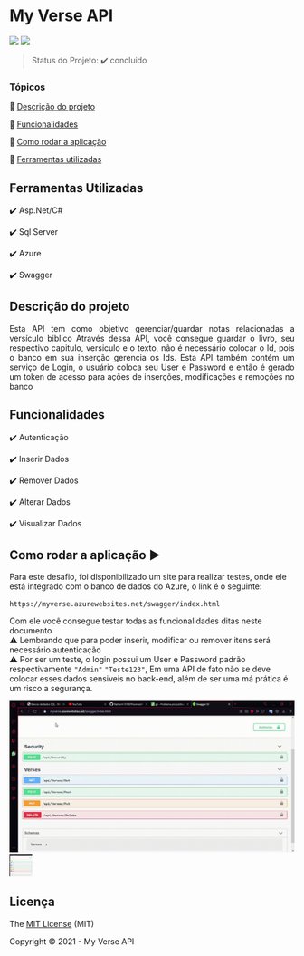 <h1>My Verse API</h1> 

<p align="left">

  <img src="http://img.shields.io/static/v1?label=License&message=MIT&color=green&style=for-the-badge"/>
   <img src="http://img.shields.io/static/v1?label=STATUS&message=CONCLUIDO&color=GREEN&style=for-the-badge"/>
</p>

> Status do Projeto: :heavy_check_mark:  concluido 

### Tópicos 

:small_blue_diamond: [Descrição do projeto](#descrição-do-projeto)

:small_blue_diamond: [Funcionalidades](#funcionalidades)

:small_blue_diamond: [Como rodar a aplicação](#como-rodar-a-aplicação-arrow_forward)

:small_blue_diamond: [Ferramentas utilizadas](#ferramentas-utilizadas)

## Ferramentas Utilizadas

:heavy_check_mark: Asp.Net/C#  

:heavy_check_mark: Sql Server  

:heavy_check_mark: Azure  

:heavy_check_mark: Swagger  

## Descrição do projeto 

<p align="justify">
  Esta API tem como objetivo gerenciar/guardar notas relacionadas a versículo biblico
  Através dessa API, você consegue guardar o livro, seu respectivo capitulo, versiculo e o texto, não é necessário colocar o Id, pois o banco em sua inserção gerencia os Ids.
  Esta API também contém um serviço de Login, o usuário coloca seu User e Password e então é gerado um token de acesso para ações de inserções, modificações e remoções no banco 
</p>

## Funcionalidades

:heavy_check_mark: Autenticação

:heavy_check_mark: Inserir Dados 

:heavy_check_mark: Remover Dados

:heavy_check_mark: Alterar Dados  

:heavy_check_mark: Visualizar Dados  


## Como rodar a aplicação :arrow_forward:

Para este desafio, foi disponibilizado um site para realizar testes, onde ele está integrado com o banco de dados do Azure, o link é o seguinte:

```
https://myverse.azurewebsites.net/swagger/index.html
```

Com ele você consegue testar todas as funcionalidades ditas neste documento  
:warning: Lembrando que para poder inserir, modificar ou remover itens será necessário autenticação  
:warning: Por ser um teste, o login possui um User e Password padrão respectivamente ```"Admin"```  ```"Teste123"```, Em uma API de fato não se deve colocar esses dados sensiveis no back-end, além de ser uma má prática é um risco a segurança.

![Alt text](img/1.gif)
<img src="img/1.gif" width="40" height="40" />

## Licença 

The [MIT License]() (MIT)

Copyright :copyright: 2021 - My Verse API
